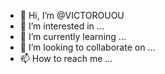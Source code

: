 - 👋 Hi, I’m @VICTOROUOU
- 👀 I’m interested in ...
- 🌱 I’m currently learning ...
- 💞️ I’m looking to collaborate on ...
- 📫 How to reach me ...

<!---
VICTOROUOU/VICTOROUOU is a ✨ special ✨ repository because its `README.md` (this file) appears on your GitHub profile.
You can click the Preview link to take a look at your changes.
--->
